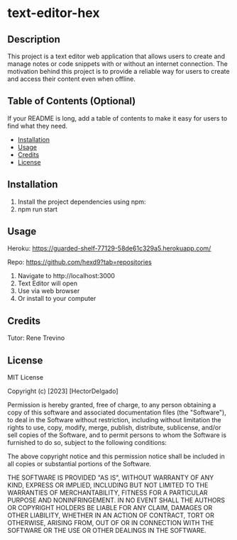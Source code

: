 # text-editor-hex

## Description

This project is a text editor web application that allows users to create and manage notes or code snippets with or without an internet connection. The motivation behind this project is to provide a reliable way for users to create and access their content even when offline.

## Table of Contents (Optional)

If your README is long, add a table of contents to make it easy for users to find what they need.

- [Installation](#installation)
- [Usage](#usage)
- [Credits](#credits)
- [License](#license)

## Installation

1. Install the project dependencies using npm:
2. npm run start


## Usage

Heroku: https://guarded-shelf-77129-58de61c329a5.herokuapp.com/

Repo: https://github.com/hexd9?tab=repositories

1. Navigate to http://localhost:3000
2. Text Editor will open
3. Use via web browser
4. Or install to your computer

## Credits

Tutor: Rene Trevino

## License

MIT License

Copyright (c) [2023] [HectorDelgado]

Permission is hereby granted, free of charge, to any person obtaining a copy of this software and associated documentation files (the "Software"), to deal in the Software without restriction, including without limitation the rights to use, copy, modify, merge, publish, distribute, sublicense, and/or sell copies of the Software, and to permit persons to whom the Software is furnished to do so, subject to the following conditions:

The above copyright notice and this permission notice shall be included in all copies or substantial portions of the Software.

THE SOFTWARE IS PROVIDED "AS IS", WITHOUT WARRANTY OF ANY KIND, EXPRESS OR IMPLIED, INCLUDING BUT NOT LIMITED TO THE WARRANTIES OF MERCHANTABILITY, FITNESS FOR A PARTICULAR PURPOSE AND NONINFRINGEMENT. IN NO EVENT SHALL THE AUTHORS OR COPYRIGHT HOLDERS BE LIABLE FOR ANY CLAIM, DAMAGES OR OTHER LIABILITY, WHETHER IN AN ACTION OF CONTRACT, TORT OR OTHERWISE, ARISING FROM, OUT OF OR IN CONNECTION WITH THE SOFTWARE OR THE USE OR OTHER DEALINGS IN THE SOFTWARE.
